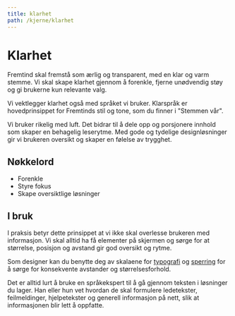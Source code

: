 ```yaml
---
title: klarhet
path: /kjerne/klarhet
---
```


# Klarhet

Fremtind skal fremstå som ærlig og transparent, med en klar og varm stemme. Vi skal skape klarhet gjennom å forenkle, fjerne unødvendig støy og gi brukerne kun relevante valg.

Vi vektlegger klarhet også med språket vi bruker. Klarspråk er hovedprinsippet for Fremtinds stil og tone, som du finner i "Stemmen vår".

Vi bruker rikelig med luft. Det bidrar til å dele opp og porsjonere innhold som skaper en behagelig leserytme. Med gode og tydelige designløsninger gir vi brukeren oversikt og skaper en følelse av trygghet.

## Nøkkelord

-   Forenkle
-   Styre fokus
-   Skape oversiktlige løsninger

## I bruk

I praksis betyr dette prinsippet at vi ikke skal overlesse brukeren med informasjon. Vi skal alltid ha få elementer på skjermen og sørge for at størrelse, posisjon og avstand gir god oversikt og rytme.

Som designer kan du benytte deg av skalaene for [typografi]() og [sperring]() for å sørge for konsekvente avstander og størrelsesforhold.

Det er alltid lurt å bruke en språkekspert til å gå gjennom teksten i løsninger du lager. Han eller hun vet hvordan de skal formulere ledetekster, feilmeldinger, hjelpetekster og generell informasjon på nett, slik at informasjonen blir lett å oppfatte.
